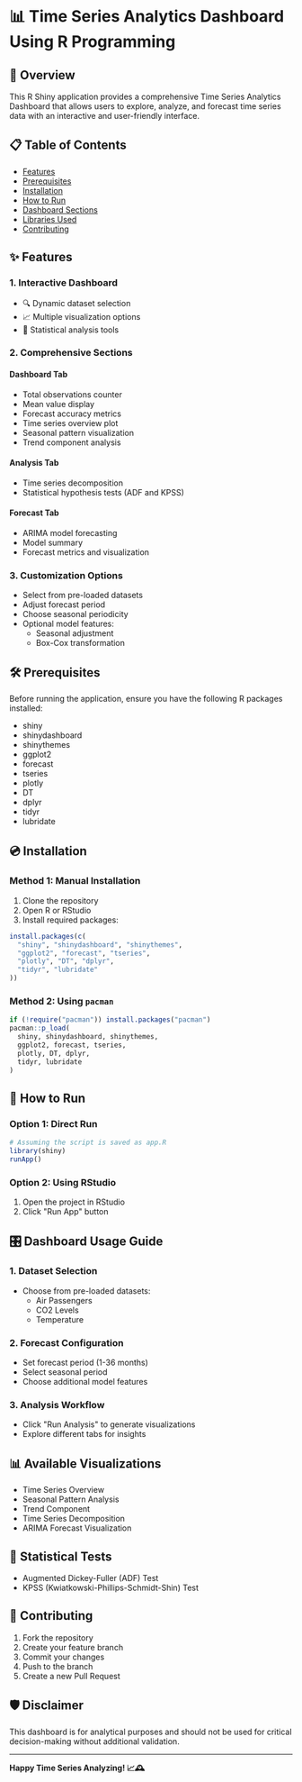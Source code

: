 # 📊 Time Series Analytics Dashboard Using R Programming

## 🌟 Overview

This R Shiny application provides a comprehensive Time Series Analytics Dashboard that allows users to explore, analyze, and forecast time series data with an interactive and user-friendly interface.

## 📋 Table of Contents
- [Features](#-features)
- [Prerequisites](#-prerequisites)
- [Installation](#-installation)
- [How to Run](#-how-to-run)
- [Dashboard Sections](#-dashboard-sections)
- [Libraries Used](#-libraries-used)
- [Contributing](#-contributing)

## ✨ Features

### 1. Interactive Dashboard
- 🔍 Dynamic dataset selection
- 📈 Multiple visualization options
- 🧮 Statistical analysis tools

### 2. Comprehensive Sections

#### Dashboard Tab
- Total observations counter
- Mean value display
- Forecast accuracy metrics
- Time series overview plot
- Seasonal pattern visualization
- Trend component analysis

#### Analysis Tab
- Time series decomposition
- Statistical hypothesis tests (ADF and KPSS)

#### Forecast Tab
- ARIMA model forecasting
- Model summary
- Forecast metrics and visualization

### 3. Customization Options
- Select from pre-loaded datasets
- Adjust forecast period
- Choose seasonal periodicity
- Optional model features:
  - Seasonal adjustment
  - Box-Cox transformation

## 🛠 Prerequisites

Before running the application, ensure you have the following R packages installed:

- shiny
- shinydashboard
- shinythemes
- ggplot2
- forecast
- tseries
- plotly
- DT
- dplyr
- tidyr
- lubridate

## 💿 Installation

### Method 1: Manual Installation
1. Clone the repository
2. Open R or RStudio
3. Install required packages:
```R
install.packages(c(
  "shiny", "shinydashboard", "shinythemes", 
  "ggplot2", "forecast", "tseries", 
  "plotly", "DT", "dplyr", 
  "tidyr", "lubridate"
))
```

### Method 2: Using `pacman`
```R
if (!require("pacman")) install.packages("pacman")
pacman::p_load(
  shiny, shinydashboard, shinythemes, 
  ggplot2, forecast, tseries, 
  plotly, DT, dplyr, 
  tidyr, lubridate
)
```

## 🚀 How to Run

### Option 1: Direct Run
```R
# Assuming the script is saved as app.R
library(shiny)
runApp()
```

### Option 2: Using RStudio
1. Open the project in RStudio
2. Click "Run App" button

## 🎛 Dashboard Usage Guide

### 1. Dataset Selection
- Choose from pre-loaded datasets:
  - Air Passengers
  - CO2 Levels
  - Temperature

### 2. Forecast Configuration
- Set forecast period (1-36 months)
- Select seasonal period
- Choose additional model features

### 3. Analysis Workflow
- Click "Run Analysis" to generate visualizations
- Explore different tabs for insights

## 📊 Available Visualizations
- Time Series Overview
- Seasonal Pattern Analysis
- Trend Component
- Time Series Decomposition
- ARIMA Forecast Visualization

## 🧪 Statistical Tests
- Augmented Dickey-Fuller (ADF) Test
- KPSS (Kwiatkowski-Phillips-Schmidt-Shin) Test

## 🤝 Contributing
1. Fork the repository
2. Create your feature branch
3. Commit your changes
4. Push to the branch
5. Create a new Pull Request

## 🛡 Disclaimer
This dashboard is for analytical purposes and should not be used for critical decision-making without additional validation.

---

**Happy Time Series Analyzing! 📈🕰️**
